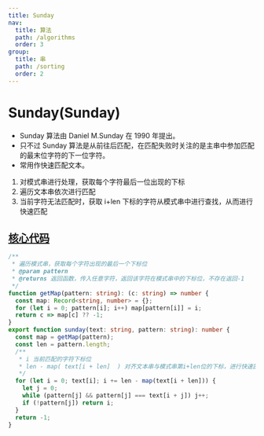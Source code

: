 ```yaml
---
title: Sunday
nav:
  title: 算法
  path: /algorithms
  order: 3
group:
  title: 串
  path: /sorting
  order: 2
---
```


# Sunday(Sunday)

- Sunday 算法由 Daniel M.Sunday 在 1990 年提出。
- 只不过 Sunday 算法是从前往后匹配，在匹配失败时关注的是主串中参加匹配的最末位字符的下一位字符。
- 常用作快速匹配文本。

1. 对模式串进行处理，获取每个字符最后一位出现的下标
1. 遍历文本串依次进行匹配
1. 当前字符无法匹配时，获取 i+len 下标的字符从模式串中进行查找，从而进行快速匹配

## [核心代码](https://gitee.com/bestlyg/bestlyg/tree/master/packages/algorithms/src/sequence/sunday.ts)

```ts
/**
 * 遍历模式串，获取每个字符出现的最后一个下标位
 * @param pattern
 * @returns 返回函数，传入任意字符，返回该字符在模式串中的下标位，不存在返回-1
 */
function getMap(pattern: string): (c: string) => number {
  const map: Record<string, number> = {};
  for (let i = 0; pattern[i]; i++) map[pattern[i]] = i;
  return c => map[c] ?? -1;
}
export function sunday(text: string, pattern: string): number {
  const map = getMap(pattern);
  const len = pattern.length;
  /**
   * i 当前匹配的字符下标位
   * len - map( text[i + len]  ) 对齐文本串与模式串第i+len位的下标，进行快速匹配
   */
  for (let i = 0; text[i]; i += len - map(text[i + len])) {
    let j = 0;
    while (pattern[j] && pattern[j] === text[i + j]) j++;
    if (!pattern[j]) return i;
  }
  return -1;
}
```
